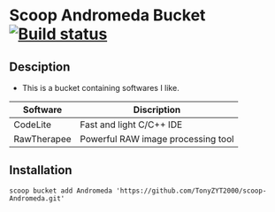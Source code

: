 # Scoop Andromeda Bucket [![Build status](https://ci.appveyor.com/api/projects/status/88393ccpqd77l5pw/branch/master?svg=true)](https://ci.appveyor.com/project/TonyZYT2000/scoop-Andromeda/branch/master)

## Desciption

- This is a bucket containing softwares I like.

| Software    | Discription                        |
| ----------- | ---------------------------------- |
| CodeLite    | Fast and light C/C++ IDE           |
| RawTherapee | Powerful RAW image processing tool |

## Installation

`scoop bucket add Andromeda 'https://github.com/TonyZYT2000/scoop-Andromeda.git'`
